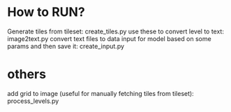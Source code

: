 # How to RUN?
Generate tiles from tileset: create_tiles.py
use these to convert level to text: image2text.py
convert text files to data input for model based on some params and then save it: create_input.py

# others
add grid to image (useful for manually fetching tiles from tileset): process_levels.py